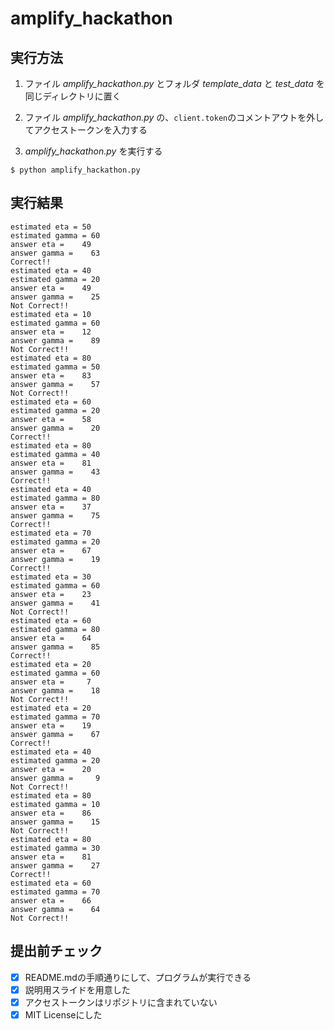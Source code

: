# amplify_hackathon

## 実行方法

1. ファイル *amplify_hackathon.py* とフォルダ *template_data* と *test_data* を同じディレクトリに置く

2. ファイル *amplify_hackathon.py* の、`client.token`のコメントアウトを外してアクセストークンを入力する

3. *amplify_hackathon.py* を実行する

```shell
$ python amplify_hackathon.py
```

## 実行結果


```
estimated eta = 50
estimated gamma = 60
answer eta =    49
answer gamma =    63
Correct!!
estimated eta = 40
estimated gamma = 20
answer eta =    49
answer gamma =    25
Not Correct!!
estimated eta = 10
estimated gamma = 60
answer eta =    12
answer gamma =    89
Not Correct!!
estimated eta = 80
estimated gamma = 50
answer eta =    83
answer gamma =    57
Not Correct!!
estimated eta = 60
estimated gamma = 20
answer eta =    58
answer gamma =    20
Correct!!
estimated eta = 80
estimated gamma = 40
answer eta =    81
answer gamma =    43
Correct!!
estimated eta = 40
estimated gamma = 80
answer eta =    37
answer gamma =    75
Correct!!
estimated eta = 70
estimated gamma = 20
answer eta =    67
answer gamma =    19
Correct!!
estimated eta = 30
estimated gamma = 60
answer eta =    23
answer gamma =    41
Not Correct!!
estimated eta = 60
estimated gamma = 80
answer eta =    64
answer gamma =    85
Correct!!
estimated eta = 20
estimated gamma = 60
answer eta =     7
answer gamma =    18
Not Correct!!
estimated eta = 20
estimated gamma = 70
answer eta =    19
answer gamma =    67
Correct!!
estimated eta = 40
estimated gamma = 20
answer eta =    20
answer gamma =     9
Not Correct!!
estimated eta = 80
estimated gamma = 10
answer eta =    86
answer gamma =    15
Not Correct!!
estimated eta = 80
estimated gamma = 30
answer eta =    81
answer gamma =    27
Correct!!
estimated eta = 60
estimated gamma = 70
answer eta =    66
answer gamma =    64
Not Correct!!
```

## 提出前チェック


- [x] README.mdの手順通りにして、プログラムが実行できる
- [x] 説明用スライドを用意した 
- [x] アクセストークンはリポジトリに含まれていない
- [x] MIT Licenseにした